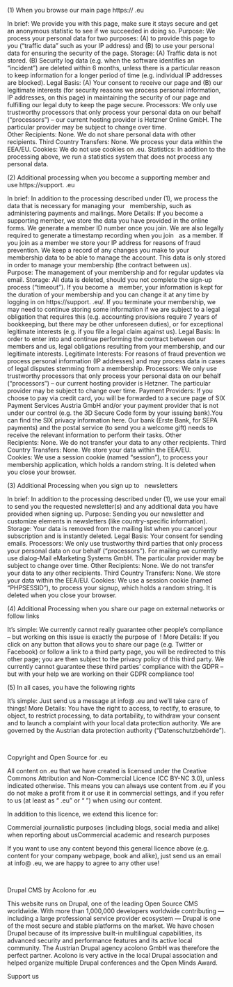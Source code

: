 (1) When you browse our main page https:// .eu

In brief: We provide you with this page, make sure it stays secure and get an anonymous statistic to see if we succeeded in doing so.
Purpose: We process your personal data for two purposes: (A) to provide this page to you (“traffic data” such as your IP address) and (B) to use your personal data for ensuring the security of the page.
Storage: (A) Traffic data is not stored. (B) Security log data (e.g. when the software identifies an “incident”) are deleted within 6 months, unless there is a particular reason to keep information for a longer period of time (e.g. individual IP addresses are blocked).
Legal Basis: (A) Your consent to receive our page and (B) our legitimate interests (for security reasons we process personal information, IP addresses, on this page) in maintaining the security of our page and fulfilling our legal duty to keep the page secure.
Processors: We only use trustworthy processors that only process your personal data on our behalf (“processors”) – our current hosting provider is Hetzner Online GmbH. The particular provider may be subject to change over time.
Other Recipients: None. We do not share personal data with other recipients.
Third Country Transfers: None. We process your data within the EEA/EU.
Cookies: We do not use cookies on  .eu.
Statistics: In addition to the processing above, we run a statistics system that does not process any personal data.

(2) Additional processing when you become a supporting member and use https://support. .eu

In brief: In addition to the processing described under (1), we process the data that is necessary for managing your   membership, such as administering payments and mailings.
More Details: If you become a supporting member, we store the data you have provided in the online forms. We generate a member ID number once you join. We are also legally required to generate a timestamp recording when you join   as a member. If you join as a member we store your IP address for reasons of fraud prevention. We keep a record of any changes you make to your membership data to be able to manage the account. This data is only stored in order to manage your membership (the contract between us).
Purpose: The management of your membership and for regular updates via email.
Storage: All data is deleted, should you not complete the sign-up process (“timeout”). If you become a   member, your information is kept for the duration of your membership and you can change it at any time by logging in on https://support. .eu/. If you terminate your membership, we may need to continue storing some information if we are subject to a legal obligation that requires this (e.g. accounting provisions require 7 years of bookkeeping, but there may be other unforeseen duties), or for exceptional legitimate interests (e.g. if you file a legal claim against us).
Legal Basis: In order to enter into and continue performing the contract between our members and us, legal obligations resulting from your membership, and our legitimate interests.
Legitimate Interests: For reasons of fraud prevention we process personal information (IP addresses) and may process data in cases of legal disputes stemming from a membership.
Processors: We only use trustworthy processors that only process your personal data on our behalf (“processors”) – our current hosting provider is Hetzner. The particular provider may be subject to change over time.
Payment Providers: If you choose to pay via credit card, you will be forwarded to a secure page of SIX Payment Services Austria GmbH and/or your payment provider that is not under our control (e.g. the 3D Secure Code form by your issuing bank).You can find the SIX privacy information here. Our bank (Erste Bank, for SEPA payments) and the postal service (to send you a welcome gift) needs to receive the relevant information to perform their tasks.
Other Recipients: None. We do not transfer your data to any other recipients.
Third Country Transfers: None. We store your data within the EEA/EU.
Cookies: We use a session cookie (named “session”), to process your membership application, which holds a random string. It is deleted when you close your browser.

(3) Additional Processing when you sign up to   newsletters

In brief: In addition to the processing described under (1), we use your email to send you the requested newsletter(s) and any additional data you have provided when signing up.
Purpose: Sending you our newsletter and customize elements in newsletters (like country-specific information).
Storage: Your data is removed from the mailing list when you cancel your subscription and is instantly deleted.
Legal Basis: Your consent for sending emails.
Processors: We only use trustworthy third parties that only process your personal data on our behalf (“processors”). For mailing we currently use dialog-Mail eMarketing Systems GmbH. The particular provider may be subject to change over time.
Other Recipients: None. We do not transfer your data to any other recipients.
Third Country Transfers: None. We store your data within the EEA/EU.
Cookies: We use a session cookie (named “PHPSESSID”), to process your signup, which holds a random string. It is deleted when you close your browser.

(4) Additional Processing when you share our page on external networks or follow links

It’s simple: We currently cannot really guarantee other people’s compliance – but working on this issue is exactly the purpose of  !
More Details: If you click on any button that allows you to share our page (e.g. Twitter or Facebook) or follow a link to a third party page, you will be redirected to this other page; you are then subject to the privacy policy of this third party. We currently cannot guarantee these third parties’ compliance with the GDPR – but with your help we are working on their GDPR compliance too!

(5) In all cases, you have the following rights

It’s simple: Just send us a message at info@ .eu and we’ll take care of things!
More Details: You have the right to access, to rectify, to erasure, to object, to restrict processing, to data portability, to withdraw your consent and to launch a complaint with your local data protection authority. We are governed by the Austrian data protection authority (“Datenschutzbehörde”).

 

Copyright and Open Source for  .eu

All content on  .eu that we have created is licensed under the Creative Commons Attribution and Non-Commercial Licence (CC BY-NC 3.0), unless indicated otherwise. This means you can always use content from  .eu if you do not make a profit from it or use it in commercial settings, and if you refer to us (at least as “ .eu” or “ ”) when using our content.

In addition to this licence, we extend this licence for:

Commercial journalistic purposes (including blogs, social media and alike) when reporting about usCommercial academic and research purposes

If you want to use any content beyond this general licence above (e.g. content for your company webpage, book and alike), just send us an email at info@ .eu, we are happy to agree to any other use!

 

Drupal CMS by Acolono for  .eu

This website runs on Drupal, one of the leading Open Source CMS worldwide. With more than 1,000,000 developers worldwide contributing — including a large professional service provider ecosystem — Drupal is one of the most secure and stable platforms on the market.
We have chosen Drupal because of its impressive built-in multilingual capabilities, its advanced security and performance features and its active local community. The Austrian Drupal agency acolono GmbH was therefore the perfect partner. Acolono is very active in the local Drupal association and helped organize multiple Drupal conferences and the Open Minds Award.

Support us